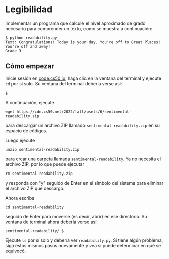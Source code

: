 Legibilidad
===========

Implementar un programa que calcule el nivel aproximado de grado necesario para comprender un texto, como se muestra a continuación:

    $ python readability.py
    Text: Congratulations! Today is your day. You're off to Great Places! You're off and away!
    Grade 3
    

Cómo empezar
---------------

Inicie sesión en [code.cs50.io](https://code.cs50.io/), haga clic en la ventana del terminal y ejecute `cd` por sí solo. Su ventana del terminal debería verse así:

    $
    

A continuación, ejecute

    wget https://cdn.cs50.net/2022/fall/psets/6/sentimental-readability.zip
    

para descargar un archivo ZIP llamado `sentimental-readability.zip` en su espacio de códigos.

Luego ejecute

    unzip sentimental-readability.zip
    

para crear una carpeta llamada `sentimental-readability`. Ya no necesita el archivo ZIP, por lo que puede ejecutar

    rm sentimental-readability.zip
    

y responda con "y" seguido de Enter en el símbolo del sistema para eliminar el archivo ZIP que descargó.

Ahora escriba

    cd sentimental-readability
    

seguido de Enter para moverse (es decir, abrir) en ese directorio. Su ventana de terminal ahora debería verse así:

    sentimental-readability/ $
    

Ejecute `ls` por sí solo y debería ver `readability.py`. Si tiene algún problema, siga estos mismos pasos nuevamente y vea si puede determinar en qué se equivocó.